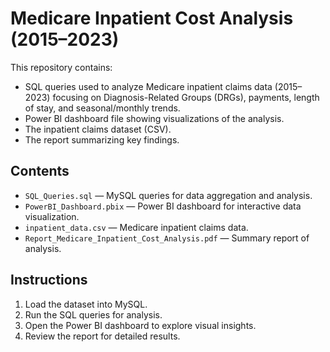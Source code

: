 # Medicare Inpatient Cost Analysis (2015–2023)

This repository contains:

- SQL queries used to analyze Medicare inpatient claims data (2015–2023) focusing on Diagnosis-Related Groups (DRGs), payments, length of stay, and seasonal/monthly trends.
- Power BI dashboard file showing visualizations of the analysis.
- The inpatient claims dataset (CSV).
- The report summarizing key findings.

## Contents

- `SQL_Queries.sql` — MySQL queries for data aggregation and analysis.
- `PowerBI_Dashboard.pbix` — Power BI dashboard for interactive data visualization.
- `inpatient_data.csv` — Medicare inpatient claims data.
- `Report_Medicare_Inpatient_Cost_Analysis.pdf` — Summary report of analysis.

## Instructions

1. Load the dataset into MySQL.
2. Run the SQL queries for analysis.
3. Open the Power BI dashboard to explore visual insights.
4. Review the report for detailed results.


